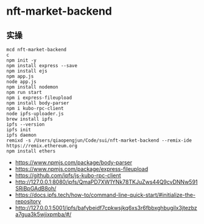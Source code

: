 # nft-market-backend

## 实操

```shell
mcd nft-market-backend
c
npm init -y
npm install express --save
npm install ejs
npm app.js
node app.js
npm install nodemon
npm run start
npm i express-fileupload
npm install body-parser
npm i kubo-rpc-client
node ipfs-uploader.js
brew install ipfs
ipfs --version
ipfs init
ipfs daemon
remixd -s /Users/qiaopengjun/Code/sui/nft-market-backend --remix-ide https://remix.ethereum.org
npm install ethers
```

- <https://www.npmjs.com/package/body-parser>
- <https://www.npmjs.com/package/express-fileupload>
- <https://github.com/ipfs/js-kubo-rpc-client>
- <http://127.0.0.1:8080/ipfs/QmaPD7XW1YNk78TKJuZws44Q9cvDNNw591SRiBpGAdB8oh/>
- <https://docs.ipfs.tech/how-to/command-line-quick-start/#initialize-the-repository>
- <http://127.0.0.1:5001/ipfs/bafybeidf7cpkwsjkq6xs3r6fbbxghbugilx3jtezbza7gua3k5wjixpmba/#/>

